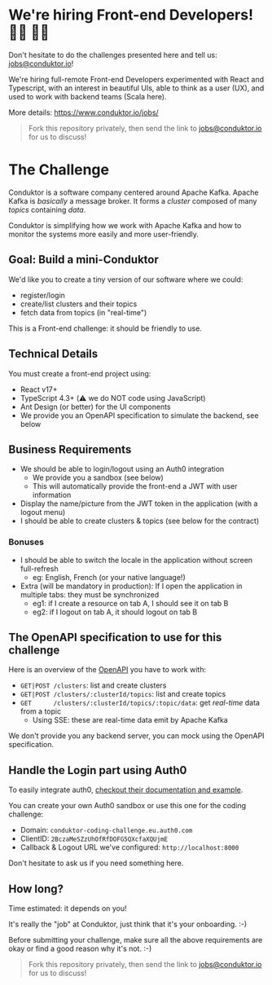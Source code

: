 # We're hiring Front-end Developers! 👨‍💻 👩‍💻

Don't hesitate to do the challenges presented here and tell us: jobs@conduktor.io!

We're hiring full-remote Front-end Developers experimented with React and Typescript, with an interest in beautiful UIs, able to think as a user (UX), and used to work with backend teams (Scala here).

More details: https://www.conduktor.io/jobs/

> Fork this repository privately, then send the link to jobs@conduktor.io for us to discuss!

# The Challenge

Conduktor is a software company centered around Apache Kafka.
Apache Kafka is _basically_ a message broker. It forms a _cluster_ composed of many _topics_ containing _data_.

Conduktor is simplifying how we work with Apache Kafka and how to monitor the systems more easily and more user-friendly.

## Goal: Build a mini-Conduktor

We'd like you to create a tiny version of our software where we could:
- register/login
- create/list clusters and their topics
- fetch data from topics (in "real-time")

This is a Front-end challenge: it should be friendly to use.

## Technical Details

You must create a front-end project using:

- React v17+
- TypeScript 4.3+ (⚠️ we do NOT code using JavaScript)
- Ant Design (or better) for the UI components
- We provide you an OpenAPI specification to simulate the backend, see below

## Business Requirements

- We should be able to login/logout using an Auth0 integration
  - We provide you a sandbox (see below)
  - This will automatically provide the front-end a JWT with user information
- Display the name/picture from the JWT token in the application (with a logout menu)
- I should be able to create clusters & topics (see below for the contract)

### Bonuses

- I should be able to switch the locale in the application without screen full-refresh
  - eg: English, French (or your native language!)
- Extra (will be mandatory in production): If I open the application in multiple tabs: they must be synchronized
  - eg1: if I create a resource on tab A, I should see it on tab B
  - eg2: if I logout on tab A, it should logout on tab B

## The OpenAPI specification to use for this challenge

Here is an overview of the [OpenAPI](openapi.yaml) you have to work with:

- `GET|POST /clusters`: list and create clusters
- `GET|POST /clusters/:clusterId/topics`: list and create topics
- `GET      /clusters/:clusterId/topics/:topic/data`: get _real-time_ data from a topic
  - Using SSE: these are real-time data emit by Apache Kafka

We don't provide you any backend server, you can mock using the OpenAPI specification.

## Handle the Login part using Auth0

To easily integrate auth0, [checkout their documentation and example](https://auth0.com/docs/quickstart/spa/react/01-login).

You can create your own Auth0 sandbox or use this one for the coding challenge:

- Domain: `conduktor-coding-challenge.eu.auth0.com`
- ClientID: `2BczaMeSZzUhOfRfDOFG5QXcfaXQUjmE`
- Callback & Logout URL we've configured: `http://localhost:8000`

Don't hesitate to ask us if you need something here.

## How long?

Time estimated: it depends on you!

It's really the "job" at Conduktor, just think that it's your onboarding. :-)

Before submitting your challenge, make sure all the above requirements are okay or find a good reason why it's not. :-)

> Fork this repository privately, then send the link to jobs@conduktor.io for us to discuss!
